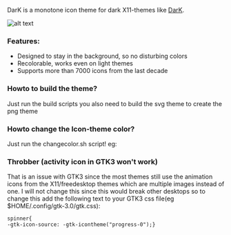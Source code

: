 DarK is a monotone icon theme for dark X11-themes like [DarK](https://gitlab.com/sixsixfive/DarK).

![alt text](https://gitlab.com/sixsixfive/dark-icons/raw/master/.preview.png)

### Features:

* Designed to stay in the background, so no disturbing colors
* Recolorable, works even on light themes
* Supports more than 7000 icons from the last decade

### Howto to build the theme?

Just run the build scripts you also need to build the svg theme to create the png theme

### Howto change the Icon-theme color?

Just run the changecolor.sh script! eg:

### Throbber (activity icon in GTK3 won't work)

That is an issue with GTK3 since the most themes still use the animation icons from the X11/freedesktop themes which are multiple images instead of one. 
I will not change this since this would break other desktops so to change this add the following text to your GTK3 css file(eg $HOME/.config/gtk-3.0/gtk.css):


```
spinner{
-gtk-icon-source: -gtk-icontheme("progress-0");}
```
